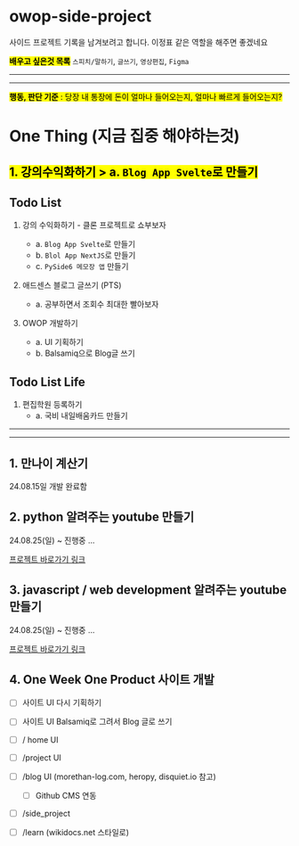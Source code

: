 # owop-side-project

사이드 프로젝트 기록을 남겨보려고 합니다. 
이정표 같은 역할을 해주면 좋겠네요

<mark>**배우고 싶은것 목록**</mark>
`스피치/말하기`, `글쓰기`, `영상편집`, `Figma`

***
***
<mark>**행동, 판단 기준** : 당장 내 통장에 돈이 얼마나 들어오는지, 얼마나 빠르게 들어오는지?</mark>

# One Thing (지금 집중 해야하는것)
## <mark>**1. 강의수익화하기 > a. `Blog App Svelte`로 만들기**</mark>

## Todo List
1. 강의 수익화하기 - 클론 프로젝트로 쇼부보자
   - a. `Blog App Svelte`로 만들기
   - b. `Blol App NextJS`로 만들기 
   - c. `PySide6 메모장 앱` 만들기
2. 애드센스 블로그 글쓰기 (PTS)
   - a. 공부하면서 조회수 최대한 빨아보자
  
3. OWOP 개발하기
   - a. UI 기획하기
   - b. Balsamiq으로 Blog글 쓰기
  
## Todo List Life
1. 편집학원 등록하기
   - a. 국비 내일배움카드 만들기


***
***

## 1. 만나이 계산기
24.08.15일 개발 완료함

## 2. python 알려주는 youtube 만들기
24.08.25(일) ~  진행중 ...

[프로젝트 바로가기 링크](https://github.com/oneweekoneproduct/owop-side-project/blob/main/python/README.md)

## 3. javascript / web development 알려주는 youtube 만들기
24.08.25(일) ~  진행중 ...

[프로젝트 바로가기 링크](https://github.com/oneweekoneproduct/owop-side-project/blob/main/web-development/README.md)



## 4. One Week One Product 사이트 개발

- [ ] 사이트 UI 다시 기획하기
- [ ] 사이트 UI Balsamiq로 그려서 Blog 글로 쓰기
- [ ] / home UI
- [ ] /project UI
- [ ] /blog UI (morethan-log.com, heropy, disquiet.io 참고)
  - [ ] Github CMS 연동
- [ ] /side_project
- [ ] /learn (wikidocs.net 스타일로)


